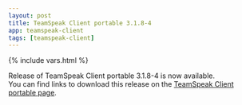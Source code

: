 ```yaml
---
layout: post
title: TeamSpeak Client portable 3.1.8-4
app: teamspeak-client
tags: [teamspeak-client]
---
```

{% include vars.html %}

Release of TeamSpeak Client portable 3.1.8-4 is now available.<br />
You can find links to download this release on the [TeamSpeak Client portable page](/app/teamspeak-client-portable).